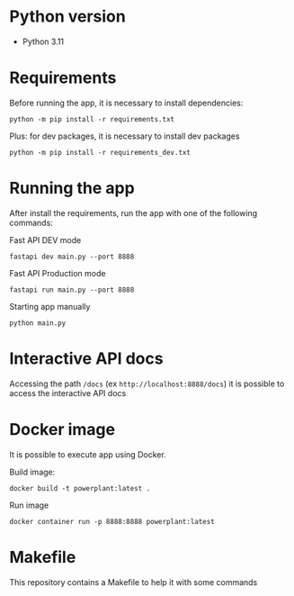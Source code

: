 # Python version

- Python 3.11

# Requirements

Before running the app, it is necessary to install dependencies:

```
python -m pip install -r requirements.txt
```

Plus: for dev packages, it is necessary to install dev packages

```
python -m pip install -r requirements_dev.txt
```

# Running the app

After install the requirements, run the app with one of the following commands:

Fast API DEV mode
```
fastapi dev main.py --port 8888
```

Fast API Production mode
```
fastapi run main.py --port 8888
```

Starting app manually
```
python main.py
```

# Interactive API docs

Accessing the path `/docs` (ex `http://localhost:8888/docs`) it is possible to access the interactive API docs

# Docker image

It is possible to execute app using Docker.

Build image:

```
docker build -t powerplant:latest .
```

Run image
```
docker container run -p 8888:8888 powerplant:latest
```

# Makefile

This repository contains a Makefile to help it with some commands